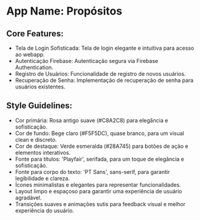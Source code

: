 # **App Name**: Propósitos

## Core Features:

- Tela de Login Sofisticada: Tela de login elegante e intuitiva para acesso ao webapp.
- Autenticação Firebase: Autenticação segura via Firebase Authentication.
- Registro de Usuários: Funcionalidade de registro de novos usuários.
- Recuperação de Senha: Implementação de recuperação de senha para usuários existentes.

## Style Guidelines:

- Cor primária: Rosa antigo suave (#C8A2C8) para elegância e sofisticação.
- Cor de fundo: Bege claro (#F5F5DC), quase branco, para um visual clean e discreto.
- Cor de destaque: Verde esmeralda (#28A745) para botões de ação e elementos interativos.
- Fonte para títulos: 'Playfair', serifada, para um toque de elegância e sofisticação.
- Fonte para corpo do texto: 'PT Sans', sans-serif, para garantir legibilidade e clareza.
- Ícones minimalistas e elegantes para representar funcionalidades.
- Layout limpo e espaçoso para garantir uma experiência de usuário agradável.
- Transições suaves e animações sutis para feedback visual e melhor experiência do usuário.